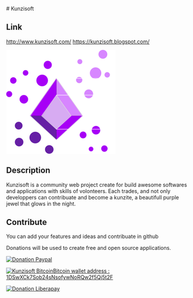 # Kunzisoft

## Link
http://www.kunzisoft.com/
https://kunzisoft.blogspot.com/

<img src="https://raw.githubusercontent.com/Kunzisoft/Kunzisoft-web/master/img/logo.png">

## Description
Kunzisoft is a community web project create for build awesome softwares and applications with skills of volonteers.
Each trades, and not only developpers can contribuate and become a kunzite, a beautifull purple jewel that glows in the night.

## Contribute
You can add your features and ideas and contribuate in github

Donations will be used to create free and open source applications.

[![Donation Paypal](https://4.bp.blogspot.com/-ncaIbUGaHOk/WfhaThYUPGI/AAAAAAAAAVQ/_HidNgdB1q4DaC24ujaKNzH64KUUJiQewCLcBGAs/s1600/pay-with-paypal.png)](https://www.paypal.com/cgi-bin/webscr?cmd=_s-xclick&hosted_button_id=KM6QMDAXZM3UU "Kunzisoft Paypal Donation")

<a href="bitcoin:1DSwXCk7Sob24sNsofywNoRQw2f5Qj5t2F"><img src="https://2.bp.blogspot.com/-K7-LKnSZd7c/WkvIKpLdmKI/AAAAAAAAAVs/-5LTimDq5IURMHwMmEP5VPTT53b2EUsswCLcBGAs/s1600/donate-with-bitcoin.png" alt="Kunzisoft Bitcoin" />Bitcoin wallet address : 1DSwXCk7Sob24sNsofywNoRQw2f5Qj5t2F</a>

[![Donation Liberapay](https://liberapay.com/assets/widgets/donate.svg)](https://liberapay.com/Kunzisoft/donate "Kunzisoft Liberapay Donation")